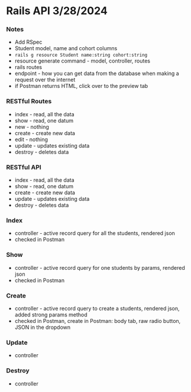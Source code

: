 # Rails API 3/28/2024

### Notes

- Add RSpec
- Student model, name and cohort columns
- `rails g resource Student name:string cohort:string`
- resource generate command - model, controller, routes
- rails routes
- endpoint - how you can get data from the database when making a request over the internet
- if Postman returns HTML, click over to the preview tab

### RESTful Routes

- index - read, all the data
- show - read, one datum
- new - nothing
- create - create new data
- edit - nothing
- update - updates existing data
- destroy - deletes data

### RESTful API

- index - read, all the data
- show - read, one datum
- create - create new data
- update - updates existing data
- destroy - deletes data

### Index

- controller - active record query for all the students, rendered json
- checked in Postman

### Show

- controller - active record query for one students by params, rendered json
- checked in Postman

### Create

- controller - active record query to create a students, rendered json, added strong params method
- checked in Postman, create in Postman: body tab, raw radio button, JSON in the dropdown

### Update

- controller

### Destroy

- controller
